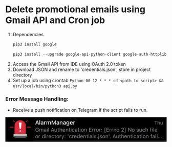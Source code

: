 # Delete promotional emails using Gmail API and Cron job
1. Dependencies
    ```Python
    pip3 install google
    ```
    ```Python
    pip3 install --upgrade google-api-python-client google-auth-httplib2 google-auth-oauthlib
    ```
2. Access the Gmail API from IDE using OAuth 2.0 token
3. Download JSON and rename to 'credentials.json', store in project directory
4. Set up a job using crontab
         ```Python
         00 12 * * * cd <path to script> && usr/local/bin/python3 api.py
         ```

### Error Message Handling:
- Receive a push notification on Telegram if the script fails to run.
<img src=notification.jpeg>


